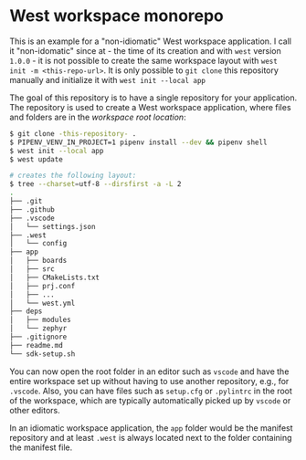 
# West workspace monorepo

This is an example for a "non-idiomatic" West workspace application. I call it "non-idomatic" since at - the time of its creation and with `west` version `1.0.0` - it is not possible to create the same workspace layout with `west init -m <this-repo-url>`. It is only possible to `git clone` this repository manually and initialize it with `west init --local app`

The goal of this repository is to have a single repository for your application. The repository is used to create a West workspace application, where files and folders are in the _workspace root location_:

```bash
$ git clone -this-repository- .
$ PIPENV_VENV_IN_PROJECT=1 pipenv install --dev && pipenv shell
$ west init --local app
$ west update

# creates the following layout:
$ tree --charset=utf-8 --dirsfirst -a -L 2
.
├── .git
├── .github
├── .vscode
│   └── settings.json
├── .west
│   └── config
├── app
│   ├── boards
│   ├── src
│   ├── CMakeLists.txt
│   ├── prj.conf
│   ├── ...
│   └── west.yml
├── deps
│   ├── modules
│   └── zephyr
├── .gitignore
├── readme.md
└── sdk-setup.sh
```

You can now open the root folder in an editor such as `vscode` and have the entire workspace set up without having to use another repository, e.g., for `.vscode`. Also, you can have files such as `setup.cfg` or `.pylintrc` in the root of the workspace, which are typically automatically picked up by `vscode` or other editors.

In an idiomatic workspace application, the `app` folder would be the manifest repository and at least `.west` is always located next to the folder containing the manifest file.

